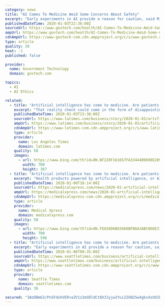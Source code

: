 ```yaml
---
category: news
title: "AI Comes To Medicine Amid Some Concerns About Safety"
excerpt: "Early experiments in AI provide a reason for caution, said Mildred Cho, a professor of pediatrics at Stanford's Center for Biomedical Ethics. In one case, AI software incorrectly concluded that people with pneumonia were less likely to die if they had asthmaan error that could have led doctors to deprive asthma patients of the extra care they need."
publishedDateTime: 2020-01-03T22:36:00Z
sourceUrl: https://www.govtech.com/health/AI-Comes-To-Medicine-Amid-Some-Concerns-About-Safety.html
ampUrl: https://www.govtech.com/health/AI-Comes-To-Medicine-Amid-Some-Concerns-About-Safety.html?AMP
cdnAmpUrl: https://www-govtech-com.cdn.ampproject.org/c/s/www.govtech.com/health/AI-Comes-To-Medicine-Amid-Some-Concerns-About-Safety.html?AMP
type: article
quality: 39
heat: -1
published: false

provider:
  name: Government Technology
  domain: govtech.com

topics:
  - AI
  - AI Ethics

related:
  - title: "Artificial intelligence has come to medicine. Are patients being put at risk?"
    excerpt: "That reality check could come in the form of disappointing results when AI products are ushered into the real world. Even Topol, the author of “Deep Medicine: How Artificial Intelligence Can Make Healthcare Human Again,” acknowledges that many AI products are little more than hot air. Experts such as Dr. Bob Kocher, a partner at the venture ..."
    publishedDateTime: 2020-01-03T13:38:00Z
    sourceUrl: https://www.latimes.com/business/story/2020-01-03/artificial-intelligence-healthcare
    ampUrl: https://www.latimes.com/business/story/2020-01-03/artificial-intelligence-healthcare?_amp=true
    cdnAmpUrl: https://www-latimes-com.cdn.ampproject.org/c/s/www.latimes.com/business/story/2020-01-03/artificial-intelligence-healthcare?_amp=true
    type: article
    provider:
      name: Los Angeles Times
      domain: latimes.com
    quality: 58
    images:
      - url: https://www.bing.com/th?id=ON.BF220F161657FA33444B9698E20930D2
        width: 700
        height: 367
  - title: "Artificial intelligence has come to medicine. Are patients being put at risk?"
    excerpt: "Health products powered by artificial intelligence, or AI, are streaming into our lives, from virtual doctor apps to wearable sensors and drugstore chatbots. IBM boasted that its AI could \"outthink cancer.\" Others say computer systems that read X-rays will make radiologists obsolete. \"There's nothing that I've seen in my 30-plus years studying ..."
    publishedDateTime: 2020-01-08T18:14:00Z
    sourceUrl: https://medicalxpress.com/news/2020-01-artificial-intelligence-medicine-patients.html
    ampUrl: https://medicalxpress.com/news/2020-01-artificial-intelligence-medicine-patients.amp
    cdnAmpUrl: https://medicalxpress-com.cdn.ampproject.org/c/s/medicalxpress.com/news/2020-01-artificial-intelligence-medicine-patients.amp
    type: article
    provider:
      name: Medical Xpress
      domain: medicalxpress.com
    quality: 58
    images:
      - url: https://www.bing.com/th?id=ON.FE650D6B83660BFB6A3ABC06DE37934F
        width: 700
        height: 596
  - title: "Artificial intelligence has come to medicine. Are patients being put at risk?"
    excerpt: "Early experiments in AI provide a reason for caution, said Mildred Cho, a professor of pediatrics at Stanford’s Center for Biomedical Ethics. In one case, AI software incorrectly concluded that people with pneumonia were less likely to die if they had asthma, an error that could have led doctors to deprive asthma patients of the extra care ..."
    publishedDateTime: 2020-01-06T09:35:00Z
    sourceUrl: https://www.seattletimes.com/business/artificial-intelligence-has-come-to-medicine-are-patients-being-put-at-risk/
    ampUrl: https://www.seattletimes.com/business/artificial-intelligence-has-come-to-medicine-are-patients-being-put-at-risk/?amp=1
    cdnAmpUrl: https://www-seattletimes-com.cdn.ampproject.org/c/s/www.seattletimes.com/business/artificial-intelligence-has-come-to-medicine-are-patients-being-put-at-risk/?amp=1
    type: article
    provider:
      name: Seattle Times
      domain: seattletimes.com
    quality: 36

secured: "1WzDBmG3/PnSFdohVER+aZV1z2mSDldCt8X3Jyjw2Yui2ZkN2Sw4gbs4zUd1bv1ESuXRNx8dMn90VNYPBn6WeOiZKuq/NV7VTE9QsCozzdeti5RFkzc5GWUiGP06O6D2xqmjlW5f3s81mjFZ0e6G0IVptKo0qBtjQCUmOW5tuyv4yblHZ9oal7b96dmJPKs726907r6Knq2DCB6sHYTC96QsiElK9v6t4Sd4iUCRkbmgF8zS3AYqehVBRRU1vvPyZL7cze68dtXrbs3QQ7D2hA==;UPakOCSRTiRQxPz4bq99vQ=="
---
```


